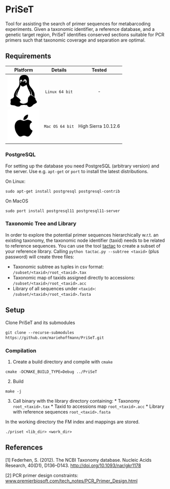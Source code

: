 # PriSeT
Tool for assisting the search of primer sequences for metabarcoding experiments. Given a taxonomic identifier, a reference database, and a genetic target region, PriSeT identifies conserved sections suitable for PCR primers such that taxonomic coverage and separation are optimal.

## Requirements

| **Platform**                       | **Details**            | **Tested** |
|:---------------------------------: | :--------------------: | :-----------: |
| <img src="./.github/Linux.svg" width="100" height="100" /> | `Linux 64 bit` | - |
| <img src="./.github/MacOS.svg" width="100" height="100" /> | `Mac OS 64 bit` | High Sierra 10.12.6 |

### PostgreSQL
For setting up the database you need PostgreSQL (arbitrary version) and the server. Use e.g. `apt-get` or `port` to install the latest distributions.

On Linux:
```shell
sudo apt-get install postgresql postgresql-contrib
```

On MacOS
```shell
sudo port install postgresql11 postgresql11-server
```

### Taxonomic Tree and Library
In order to explore the potential primer sequences hierarchically w.r.t. an existing taxonomy, the taxonomic node identifier (taxid) needs to be related to reference sequences.
You can use the tool [tactac](https://github.com/mariehoffmann/tactac) to create
a subset of your reference library. Calling `python tactac.py --subtree <taxid>` (plus password)
will create three files:
  * Taxonomic subtree as tuples in csv format: `/subset/<taxid>/root_<taxid>.tax`
  * Taxonomic map of taxids assigned directly to accessions: `/subset/<taxid>/root_<taxid>.acc`
  * Library of all sequences under `<taxid>`: `/subset/<taxid>/root_<taxid>.fasta`

## Setup
Clone PriSeT and its submodules
```shell
git clone --recurse-submodules https://github.com/mariehoffmann/PriSeT.git
```


### Compilation
  1. Create a build directory and compile with `cmake`
  ```shell
  cmake -DCMAKE_BUILD_TYPE=Debug ../PriSeT
  ```
  2. Build
  ```shell
  make -j
  ```

  3. Call binary with the library directory containing:
    * Taxonomy `root_<taxid>.tax`
    * Taxid to accessions map `root_<taxid>.acc`
    * Library with reference sequences `root_<taxid>.fasta`

 In the working directory the FM index and mappings are stored.
 ```shell
 ./priset <lib_dir> <work_dir>
 ```


 ## References

   [1] Federhen, S. (2012). The NCBI Taxonomy database. Nucleic Acids Research, 40(D1), D136–D143. http://doi.org/10.1093/nar/gkr1178

   [2] PCR primer design constraints: www.premierbiosoft.com/tech_notes/PCR_Primer_Design.html
